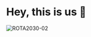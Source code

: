 # Hey, this is us 👋

![ROTA2030-02](https://github.com/conecta-2030/.github/assets/64169072/2a163566-326d-4c80-9653-dd29d75ae0b8)
